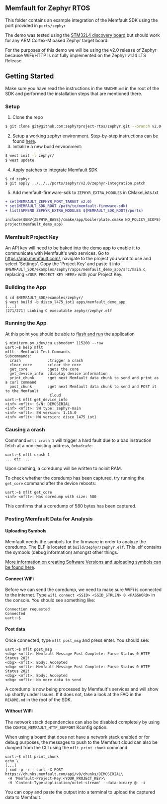 ## Memfault for Zephyr RTOS

This folder contains an example integration of the Memfault SDK using the port
provided in `ports/zephyr`

The demo was tested using the
[STM32L4 discovery board](https://docs.zephyrproject.org/2.0.0/boards/arm/disco_l475_iot1/doc/index.html?#st-disco-l475-iot01-b-l475e-iot01a)
but should work for any ARM Cortex-M based Zephyr target board.

For the purposes of this demo we will be using the v2.0 release of Zephyr
because WiFi/HTTP is not fully implemented on the Zephyr v1.14 LTS Release.

## Getting Started

Make sure you have read the instructions in the `README.md` in the root of the
SDK and performed the installation steps that are mentioned there.

### Setup

1. Clone the repo

```bash
$ git clone git@github.com:zephyrproject-rtos/zephyr.git --branch v2.0-branch zephyr
```

2. Setup a working zephyr environment. Step-by-step instructions can be found
   [here](https://docs.zephyrproject.org/2.0.0/getting_started/index.html#build-hello-world).
3. Initialize a new build environment:

```bash
$ west init -l zephyr/
$ west update
```

4. Apply patches to integrate Memfault SDK

```
$ cd zephyr
$ git apply ../../../ports/zephyr/v2.0/zephyr-integration.patch
```

5. Add memfault-firmware-sdk to `ZEPHYR_EXTRA_MODULES` in CMakeLists.txt

```diff
+ set(MEMFAULT_ZEPHYR_PORT_TARGET v2.0)
+ set(MEMFAULT_SDK_ROOT /path/to/memfault-firmware-sdk)
+ list(APPEND ZEPHYR_EXTRA_MODULES ${MEMFAULT_SDK_ROOT}/ports)

include($ENV{ZEPHYR_BASE}/cmake/app/boilerplate.cmake NO_POLICY_SCOPE)
project(memfault_demo_app)
```

### Memfault Project Key

An API key will need to be baked into the [demo app](https://mflt.io/demo-cli)
to enable it to communicate with Memfault's web services. Go to
https://app.memfault.com/, navigate to the project you want to use and select
'Settings'. Copy the 'Project Key' and paste it into
`$MEMFAULT_SDK/examples/zephyr/apps/memfault_demo_app/src/main.c`, replacing
`<YOUR PROJECT KEY HERE>` with your Project Key.

### Building the App

```
$ cd $MEMFAULT_SDK/examples/zephyr/
$ west build -b disco_l475_iot1 apps/memfault_demo_app
[...]
[271/271] Linking C executable zephyr/zephyr.elf
```

### Running the App

At this point you should be able to
[flash and run](https://docs.zephyrproject.org/2.0.0/getting_started/index.html#run-the-application-by-flashing-to-a-board)
the application

```
$ miniterm.py /dev/cu.usbmodem* 115200 --raw
uart:~$ help mflt
mflt - Memfault Test Commands
Subcommands:
  crash            :trigger a crash
  clear_core       :clear the core
  get_core         :gets the core
  get_device_info  :display device information
  print_chunk      :get next Memfault data chunk to send and print as a curl command
  post_chunk       :get next Memfault data chunk to send and POST it to the Memfault
                    Cloud
uart:~$ mflt get_device_info
<inf> <mflt>: S/N: DEMOSERIAL
<inf> <mflt>: SW type: zephyr-main
<inf> <mflt>: SW version: 1.15.0
<inf> <mflt>: HW version: disco_l475_iot1
```

### Causing a crash

Command `mflt crash 1` will trigger a hard fault due to a bad instruction fetch
at a non-existing address, `0xbadcafe`:

```
uart:~$ mflt crash 1
... etc ...
```

Upon crashing, a coredump will be written to noinit RAM.

To check whether the coredump has been captured, try running the `get_core`
command after the device reboots:

```
uart:~$ mflt get_core
<inf> <mflt>: Has coredump with size: 580
```

This confirms that a coredump of 580 bytes has been captured.

### Posting Memfault Data for Analysis

#### Uploading Symbols

Memfault needs the symbols for the firmware in order to analyze the coredump.
The ELF is located at `build/zephyr/zephyr.elf`. This .elf contains the symbols
(debug information) amongst other things.

[More information on creating Software Versions and uploading symbols can be found here](https://mflt.io/2LGUDoA).

#### Connect WiFi

Before we can send the coredump, we need to make sure WiFi is connected to the
internet. Type `wifi connect <SSID> <SSID_STRLEN> 0 <PASSWORD>` in the console.
You should see something like:

```
Connection requested
Connected
uart:~$
```

#### Post data

Once connected, type `mflt post_msg` and press enter. You should see:

```
uart:~$ mflt post_msg
<dbg> <mflt>: Memfault Message Post Complete: Parse Status 0 HTTP Status 202!
<dbg> <mflt>: Body: Accepted
<dbg> <mflt>: Memfault Message Post Complete: Parse Status 0 HTTP Status 202!
<dbg> <mflt>: Body: Accepted
<dbg> <mflt>: No more data to send
```

A coredump is now being processed by Memfault's services and will show up
shortly under Issues. If it does not, take a look at the FAQ in the `README.md`
in the root of the SDK.

#### Without WiFi

The network stack dependencies can also be disabled completely by using the
`CONFIG_MEMFAULT_HTTP_SUPPORT` Kconfig option.

When using a board that does not have a network stack enabled or for debug
purposes, the messages to push to the Memfault cloud can also be dumped from the
CLI using the `mflt print_chunk` command:

```
uart:~$ mflt print_chunk
echo \
[...]
| xxd -p -r | curl -X POST https://chunks.memfault.com/api/v0/chunks/DEMOSERIAL\
 -H 'Memfault-Project-Key:<YOUR_PROJECT_KEY>\
 -H 'Content-Type:application/octet-stream' --data-binary @- -i
```

You can copy and paste the output into a terminal to upload the captured data to
Memfault.
